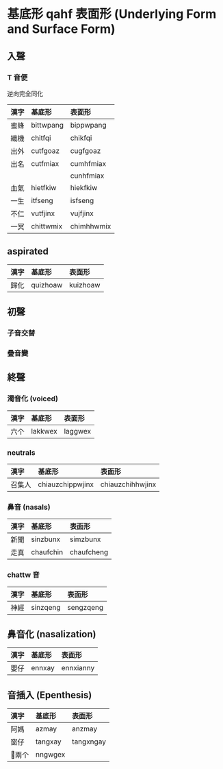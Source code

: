 # 基底形 qahf 表面形 (Underlying Form and Surface Form)

## 入聲

### T 音便

逆向完全同化

| 漢字 | 基底形 | 表面形 |
| :--- | :--- | :--- |
| 蜜蜂 | bittwpang | bippwpang |
| 織機 | chitfqi | chikfqi |
| 出外 | cutfgoaz | cugfgoaz |
| 出名 | cutfmiax | cumhfmiax |
||| cunhfmiax |
| 血氣 | hietfkiw | hiekfkiw |
| 一生 | itfseng | isfseng |
| 不仁 | vutfjinx | vujfjinx |
| 一冥 | chittwmix | chimhhwmix |

## aspirated

| 漢字 | 基底形 | 表面形 |
| :--- | :--- | :--- |
| 歸化 | quizhoaw | kuizhoaw |

## 初聲

### 子音交替

### 疊音變

## 終聲

### 濁音化 (voiced)

| 漢字 | 基底形 | 表面形 |
| :--- | :--- | :--- |
| 六个 | lakkwex | laggwex |

### neutrals

| 漢字 | 基底形 | 表面形 |
| :--- | :--- | :--- |
| 召集人 | chiauzchippwjinx | chiauzchihhwjinx |

### 鼻音 (nasals)

| 漢字 | 基底形 | 表面形 |
| :--- | :--- | :--- |
| 新聞 | sinzbunx | simzbunx |
| 走真 | chaufchin | chaufcheng |

### chattw 音

| 漢字 | 基底形 | 表面形 |
| :--- | :--- | :--- |
| 神經 | sinzqeng | sengzqeng |

## 鼻音化 (nasalization)

| 漢字 | 基底形 | 表面形 |
| :--- | :--- | :--- |
| 嬰仔 | ennxay | ennxianny |

## 音插入 (Epenthesis)

| 漢字 | 基底形 | 表面形 |
| :--- | :--- | :--- |
| 阿媽 | azmay | anzmay |
| 窗仔 | tangxay | tangxngay |
| 兩个 | nngwgex |
